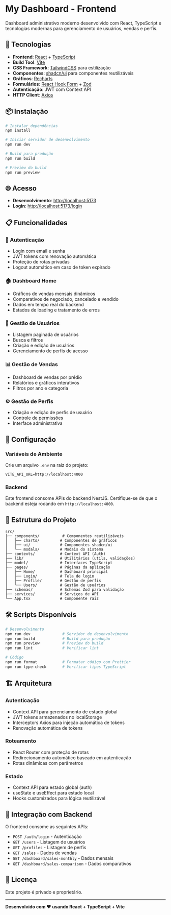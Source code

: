 # My Dashboard - Frontend

Dashboard administrativo moderno desenvolvido com React, TypeScript e tecnologias modernas para gerenciamento de usuários, vendas e perfis.

## 🚀 Tecnologias

- **Frontend**: [React](https://react.dev/) + [TypeScript](https://www.typescriptlang.org/)
- **Build Tool**: [Vite](https://vite.dev/)
- **CSS Framework**: [TailwindCSS](https://tailwindcss.com/) para estilização
- **Componentes**: [shadcn/ui](https://ui.shadcn.com/) para componentes reutilizáveis
- **Gráficos**: [Recharts](https://recharts.org/)
- **Formulários**: [React Hook Form](https://react-hook-form.com/) + [Zod](https://zod.dev/)
- **Autenticação**: JWT com Context API
- **HTTP Client**: [Axios](https://axios-http.com/)

## 📦 Instalação

```bash
# Instalar dependências
npm install

# Iniciar servidor de desenvolvimento
npm run dev

# Build para produção
npm run build

# Preview do build
npm run preview
```

## 🌐 Acesso

- **Desenvolvimento**: [http://localhost:5173](http://localhost:5173)
- **Login**: [http://localhost:5173/login](http://localhost:5173/login)

## 📋 Funcionalidades

### 🔐 Autenticação

- Login com email e senha
- JWT tokens com renovação automática
- Proteção de rotas privadas
- Logout automático em caso de token expirado

### 🏠 Dashboard Home

- Gráficos de vendas mensais dinâmicos
- Comparativos de negociado, cancelado e vendido
- Dados em tempo real do backend
- Estados de loading e tratamento de erros

### 👥 Gestão de Usuários

- Listagem paginada de usuários
- Busca e filtros
- Criação e edição de usuários
- Gerenciamento de perfis de acesso

### 📊 Gestão de Vendas

- Dashboard de vendas por prédio
- Relatórios e gráficos interativos
- Filtros por ano e categoria

### ⚙️ Gestão de Perfis

- Criação e edição de perfis de usuário
- Controle de permissões
- Interface administrativa

## 🔧 Configuração

### Variáveis de Ambiente

Crie um arquivo `.env` na raiz do projeto:

```env
VITE_API_URL=http://localhost:4000
```

### Backend

Este frontend consome APIs do backend NestJS. Certifique-se de que o backend esteja rodando em `http://localhost:4000`.

## 📁 Estrutura do Projeto

```
src/
├── components/          # Componentes reutilizáveis
│   ├── charts/         # Componentes de gráficos
│   ├── ui/             # Componentes shadcn/ui
│   └── modals/         # Modais do sistema
├── contexts/           # Context API (Auth)
├── lib/                # Utilitários (utils, validações)
├── model/              # Interfaces TypeScript
├── pages/              # Páginas da aplicação
│   ├── Home/           # Dashboard principal
│   ├── Login/          # Tela de login
│   ├── Profile/        # Gestão de perfis
│   └── Users/          # Gestão de usuários
├── schemas/            # Schemas Zod para validação
├── services/           # Serviços de API
└── App.tsx             # Componente raiz
```

## 🛠️ Scripts Disponíveis

```bash
# Desenvolvimento
npm run dev              # Servidor de desenvolvimento
npm run build            # Build para produção
npm run preview          # Preview do build
npm run lint             # Verificar lint

# Código
npm run format           # Formatar código com Prettier
npm run type-check       # Verificar tipos TypeScript
```

## 🏗️ Arquitetura

### Autenticação

- Context API para gerenciamento de estado global
- JWT tokens armazenados no localStorage
- Interceptors Axios para injeção automática de tokens
- Renovação automática de tokens

### Roteamento

- React Router com proteção de rotas
- Redirecionamento automático baseado em autenticação
- Rotas dinâmicas com parâmetros

### Estado

- Context API para estado global (auth)
- useState e useEffect para estado local
- Hooks customizados para lógica reutilizável

## 🔗 Integração com Backend

O frontend consome as seguintes APIs:

- `POST /auth/login` - Autenticação
- `GET /users` - Listagem de usuários
- `GET /profiles` - Listagem de perfis
- `GET /sales` - Dados de vendas
- `GET /dashboard/sales-monthly` - Dados mensais
- `GET /dashboard/sales-comparison` - Dados comparativos

## 📄 Licença

Este projeto é privado e proprietário.

---

**Desenvolvido com ❤️ usando React + TypeScript + Vite**
